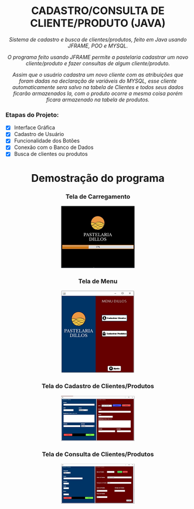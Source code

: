 <h1 align= "center">CADASTRO/CONSULTA DE CLIENTE/PRODUTO (JAVA)</h1>
<p align= "center"><i>Sistema de cadastro e busca de clientes/produtos, feito em Java usando JFRAME, POO e MYSQL.</p></i>
<p align="center"><i>O programa feito usando JFRAME permite a pastelaria cadastrar um novo cliente/produto e fazer consultas de algum cliente/produto.</p></i>
<p align="center"><i>Assim que o usuário cadastra um novo cliente com as atribuições que foram dadas na declaração de variáveis do MYSQL, esse cliente automaticamente sera salvo na tabela de Clientes e todos seus dados ficarão armazenados la, com o produto ocorre a mesma coisa porém ficara armazenado na tabela de produtos.</p></i>



<h3>Etapas do Projeto:</h3>

- [x] Interface Gráfica
- [x] Cadastro de Usuário
- [x] Funcionalidade dos Botões
- [x] Conexão com o Banco de Dados
- [x] Busca de clientes ou produtos 
<h1 align= "center">Demostração do programa</h1>

<h3 align="center">Tela de Carregamento</h3>

<p align ="center">
<img src ="https://raw.githubusercontent.com/matheusoliveira3/CadastroClientesAPP/main/images/Tela%20de%20carregamento%20pequena.png"</>


<h3 align="center">Tela de Menu</h3>

<p align ="center">
 <img src ="https://raw.githubusercontent.com/matheusoliveira3/CadastroClientesAPP/main/images/Tela%20de%20menu%20pequena.png"</>



<h3 align="center">Tela do Cadastro de Clientes/Produtos</h3>

<p align ="center">
 <img src ="https://raw.githubusercontent.com/matheusoliveira3/CadastroClientesAPP/main/images/Tela%20de%20cadastro%20de%20clientes%20pequena.png"</>


<h3 align="center">Tela de Consulta de Clientes/Produtos

<p align ="center">
  <img src ="https://raw.githubusercontent.com/matheusoliveira3/CadastroClientesAPP/main/images/Tela%20de%20cadastro%20de%20produtos%20pequena.png"</>

